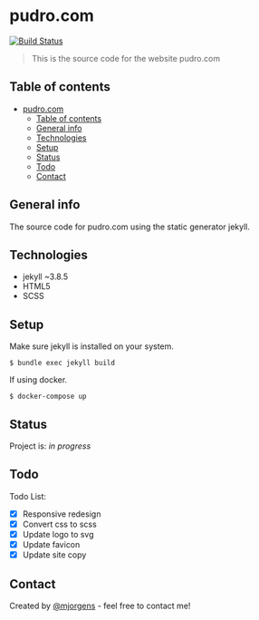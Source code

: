 # pudro.com
 [![Build Status](https://travis-ci.com/mjorgens/pudro.com.svg?token=QANAUsjNpa6hxxAebZQ2&branch=master)](https://travis-ci.com/mjorgens/pudro.com)
> This is the source code for the website pudro.com

## Table of contents
- [pudro.com](#pudrocom)
  - [Table of contents](#table-of-contents)
  - [General info](#general-info)
  - [Technologies](#technologies)
  - [Setup](#setup)
  - [Status](#status)
  - [Todo](#todo)
  - [Contact](#contact)

## General info
The source code for pudro.com using the static generator jekyll.

## Technologies
* jekyll ~3.8.5
* HTML5
* SCSS

## Setup
Make sure jekyll is installed on your system.
```
$ bundle exec jekyll build
```
If using docker.
```
$ docker-compose up
```
## Status
Project is: _in progress_

## Todo
Todo List:
- [x] Responsive redesign
- [x] Convert css to scss
- [x] Update logo to svg
- [x] Update favicon
- [x] Update site copy

## Contact
Created by [@mjorgens](https://github.com/mjorgens) - feel free to contact me!